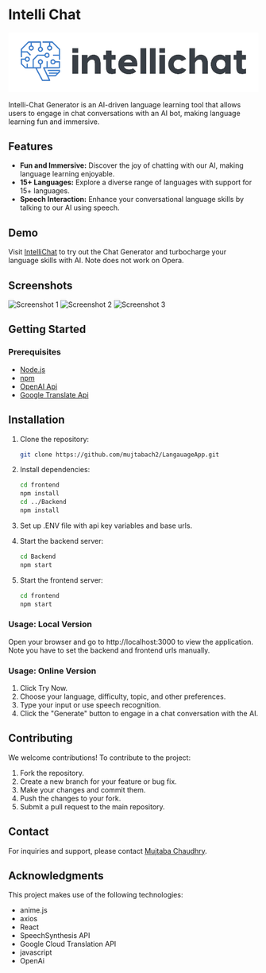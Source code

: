 # Intelli Chat
![logo](frontend/src/pages/images/logo.png)

Intelli-Chat Generator is an AI-driven language learning tool that allows users to engage in chat conversations with an AI bot, making language learning fun and immersive.

## Features

- **Fun and Immersive:** Discover the joy of chatting with our AI, making language learning enjoyable.
- **15+ Languages:** Explore a diverse range of languages with support for 15+ languages.
- **Speech Interaction:** Enhance your conversational language skills by talking to our AI using speech.

## Demo

Visit [IntelliChat](https://659b92eb4826241a5019b6ff--intelli-chat.netlify.app) to try out the Chat Generator and turbocharge your language skills with AI. Note does not work on Opera.

## Screenshots

![Screenshot 1](/screenshots/screenshot1.png)
![Screenshot 2](/screenshots/screenshot2.png)
![Screenshot 3](/screenshots/screenshot3.png)

## Getting Started

### Prerequisites

- [Node.js](https://nodejs.org/)
- [npm](https://www.npmjs.com/)
- [OpenAI Api](https://openai.com/blog/openai-api)
- [Google Translate Api](https://www.googleadservices.com/pagead/aclk?sa=L&ai=DChcSEwiW74bNl82DAxVFR0cBHfuBCjIYABAAGgJxdQ&gclid=Cj0KCQiAtOmsBhCnARIsAGPa5yaLpZz-rhHuboD98X-Vg0UC5kBXVHXfSTG6S3hGFL0zYBZz5rZJAV8aAhekEALw_wcB&ohost=www.google.com&cid=CAESVeD2NTd2u4Pm_LEeKafiOgMC4tmeH1C4-I3CUqGHi-r4Lo2epoUfEV4LyFyPGuAaqaJwdUpTLu0wqr_wYDv4EljsHWrKeE4Lvr7Ivc_zG4tvwMN-Hd0&sig=AOD64_0UetPeDd9agsFunMytQpUdt1h0Qw&q&adurl&ved=2ahUKEwiSw4HNl82DAxXqC3kGHdMfB2AQ0Qx6BAgIEAE)

## Installation

1. Clone the repository:

   ```bash
   git clone https://github.com/mujtabach2/LangauageApp.git
   ```
2. Install dependencies:

    ```bash
    cd frontend 
    npm install
    cd ../Backend
    npm install
    ```
3. Set up .ENV file with api key variables and base urls.
4. Start the backend server:

    ```bash
    cd Backend
    npm start
    ```
5. Start the frontend server:
    ```bash
    cd frontend
    npm start
    ```
   
### Usage: Local Version

Open your browser and go to http://localhost:3000 to view the application. Note you have to set the backend and frontend urls manually.



### Usage: Online Version

1. Click Try Now.
2. Choose your language, difficulty, topic, and other preferences.
3. Type your input or use speech recognition.
4. Click the "Generate" button to engage in a chat conversation with the AI.

## Contributing

We welcome contributions! To contribute to the project:

1. Fork the repository.
2. Create a new branch for your feature or bug fix.
3. Make your changes and commit them.
4. Push the changes to your fork.
5. Submit a pull request to the main repository.



## Contact

For inquiries and support, please contact [Mujtaba Chaudhry](https://www.linkedin.com/in/mujtaba-chaudhry/).

## Acknowledgments

This project makes use of the following technologies:

- anime.js
- axios
- React
- SpeechSynthesis API
- Google Cloud Translation API
- javascript
- OpenAi
